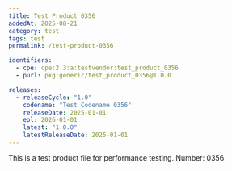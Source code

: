 ```yaml
---
title: Test Product 0356
addedAt: 2025-08-21
category: test
tags: test
permalink: /test-product-0356

identifiers:
  - cpe: cpe:2.3:a:testvendor:test_product_0356
  - purl: pkg:generic/test_product_0356@1.0.0

releases:
  - releaseCycle: "1.0"
    codename: "Test Codename 0356"
    releaseDate: 2025-01-01
    eol: 2026-01-01
    latest: "1.0.0"
    latestReleaseDate: 2025-01-01
---
```


This is a test product file for performance testing. Number: 0356
